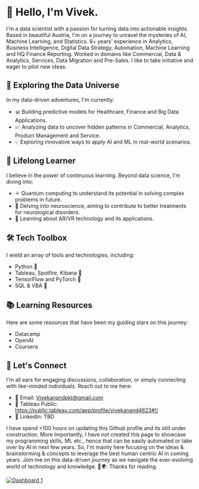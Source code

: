 # 👋 Hello, I'm Vivek.

I'm a data scientist with a passion for turning data into actionable insights. Based in beautiful Austria, I'm on a journey to unravel the mysteries of AI, Machine Learning, and Statistics. 8+ years’ experience in Analytics, Business Intelligence, Digital Data Strategy, Automation, Machine Learning and HQ Finance Reporting.  Worked in domains like Commercial, Data & Analytics, Services, Data Migration and Pre-Sales. I like to take initiative and eager to pilot new ideas.

## 🔬 Exploring the Data Universe

In my data-driven adventures, I'm currently:
- 📊 Building predictive models for Healthcare, Finance and Big Data Applications.
- 📈 Analyzing data to uncover hidden patterns in Commercial, Analytics, Product Management and Service.
- 💡 Exploring innovative ways to apply AI and ML in real-world scenarios.

## 🌱 Lifelong Learner

I believe in the power of continuous learning. Beyond data science, I'm diving into:
- ⚛️ Quantum computing to understand its potential in solving complex problems in future.
- 🧠 Delving into neuroscience, aiming to contribute to better treatments for neurological disorders.
- 📡 Learning about AR/VR technology and its applications.

## 🛠️ Tech Toolbox

I wield an array of tools and technologies, including:
- Python 🐍
- Tableau, Spotfire, Kibana 📡
- TensorFlow and PyTorch 🚀
- SQL & VBA 📂

## 📚 Learning Resources

Here are some resources that have been my guiding stars on this journey:
- Datacamp
- OpenAI 
- Coursera

## 💬 Let's Connect

I'm all ears for engaging discussions, collaboration, or simply connecting with like-minded individuals. Reach out to me here:
- 📧 Email: Vivekanandpkt@gmail.com
- 🚀 Tableau Public: https://public.tableau.com/app/profile/vivekanand4623#!/
- 💼 LinkedIn: TBD

I have spend <100 hours on updating this Github profile and its still under construction. More Importantly, I have not created this page to showcase my programming skills, ML etc., hence that can be easily automated or take over by AI in next few years. So, I'm mainly here focusing on the ideas & brainstorming & concepts to leverage the best human centric AI in coming years. Join me on this data-driven journey as we navigate the ever-evolving world of technology and knowledge. 🚀🌍. Thanks for reading. 


<div class='tableauPlaceholder' id='viz1698259011037' style='position: relative'><noscript><a href='#'><img alt='Dashboard 1 ' src='https:&#47;&#47;public.tableau.com&#47;static&#47;images&#47;La&#47;LandingPage_16974021948670&#47;Dashboard1&#47;1_rss.png' style='border: none' /></a></noscript><object class='tableauViz'  style='display:none;'><param name='host_url' value='https%3A%2F%2Fpublic.tableau.com%2F' /> <param name='embed_code_version' value='3' /> <param name='site_root' value='' /><param name='name' value='LandingPage_16974021948670&#47;Dashboard1' /><param name='tabs' value='no' /><param name='toolbar' value='yes' /><param name='static_image' value='https:&#47;&#47;public.tableau.com&#47;static&#47;images&#47;La&#47;LandingPage_16974021948670&#47;Dashboard1&#47;1.png' /> <param name='animate_transition' value='yes' /><param name='display_static_image' value='yes' /><param name='display_spinner' value='yes' /><param name='display_overlay' value='yes' /><param name='display_count' value='yes' /><param name='language' value='en-US' /><param name='filter' value='publish=yes' /></object></div>            


<!---
vivekanandpkr/vivekanandpkr is a ✨ special ✨ repository because its `README.md` (this file) appears on your GitHub profile.
You can click the Preview link to take a look at your changes.
--->
